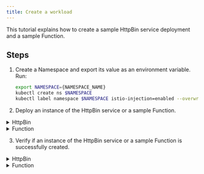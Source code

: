 ```yaml
---
title: Create a workload
---
```


This tutorial explains how to create a sample HttpBin service deployment and a sample Function.

## Steps

1. Create a Namespace and export its value as an environment variable. Run:

   ```bash
   export NAMESPACE={NAMESPACE_NAME}
   kubectl create ns $NAMESPACE
   kubectl label namespace $NAMESPACE istio-injection=enabled --overwrite
   ```
2. Deploy an instance of the HttpBin service or a sample Function.
   
<div tabs name="create">

  <details>
  <summary>
  HttpBin
  </summary>

  To deploy an instance of the HttpBin service in your Namespace using the [sample code](https://raw.githubusercontent.com/istio/istio/master/samples/httpbin/httpbin.yaml), run:

   ```shell
   kubectl -n $NAMESPACE create -f https://raw.githubusercontent.com/istio/istio/master/samples/httpbin/httpbin.yaml
   ```

  </details>

  <details>
  <summary>
  Function
  </summary>

  To create a Function in your Namespace using the [sample code](./assets/function.yaml), run:

   ```shell
   kubectl -n $NAMESPACE apply -f https://raw.githubusercontent.com/kyma-project/kyma/main/docs/03-tutorials/assets/function.yaml
   ```

  </details>
</div>

3. Verify if an instance of the HttpBin service or a sample Function is successfully created.
   
<div tabs name="verify">

<details>
  <summary>
  HttpBin
  </summary>

  * To verify if an instance of the HttpBin service is created, run:

    ```shell
      kubectl get pods -l app=httpbin -n $NAMESPACE
    ```
  * You should get a result similar to this one:
  
    ```shell
      NAME             READY    STATUS     RESTARTS    AGE
      httpbin-test     2/2      Running    0           96s
    ```

  </details>

  <details>
  <summary>
  Function
  </summary>

  * To verify if a Function is created, run:

    ```shell
      kubectl get functions $NAME -n $NAMESPACE
    ```

  * You should get a result similar to this one:
  
    ```shell
      NAME            CONFIGURED   BUILT     RUNNING   RUNTIME    VERSION   AGE
      test-function   True         True      True      nodejs16   1         96s
    ```
  </details>
</div>